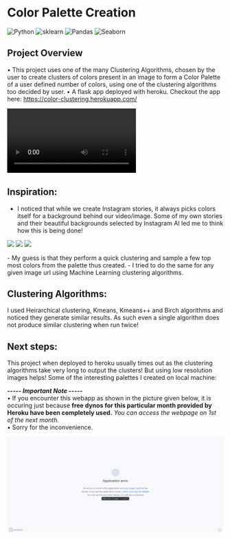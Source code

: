 # Color Palette Creation
![Python](https://img.shields.io/badge/Python-3.7.9-brightgreen) ![sklearn](https://img.shields.io/badge/sklearn-library-yellowgreen.svg) ![Pandas](https://img.shields.io/badge/pandas-library-green.svg) ![Seaborn](https://img.shields.io/badge/seaborn-library-orange.svg)

## Project Overview
• This project uses one of the many Clustering Algorithms, chosen by the user to create clusters of colors present in an image to form a Color Palette of a user defined number of colors, using one of the clustering algorithms too decided by user.
• A flask app deployed with heroku. Checkout the app here: https://color-clustering.herokuapp.com/

![demo](https://user-images.githubusercontent.com/13835601/128101864-b9563df1-3cc8-4c91-a83e-fbff89af275c.mp4)

## Inspiration:
- I noticed that while we create Instagram stories, it always picks colors itself for a background behind our video/image. Some of my own stories and their beautiful backgrounds selected by Instagram AI led me to think how this is being done!
<p float="left">
<img src="readme_resources/img1.png" width=200/>
<img src="readme_resources/img2.png" width=200/>
<img src="readme_resources/img3.png" width=200/>
</p>
- My guess is that they perform a quick clustering and sample a few top most colors from the palette thus created.
- I tried to do the same for any given image url using Machine Learning clustering algorithms.

## Clustering Algorithms:
I used Heirarchical clustering, Kmeans, Kmeans++ and Birch algorithms and noticed they generate similar results. As such even a single algorithm does not produce similar clustering when run twice!

## Next steps:
This project when deployed to heroku usually times out as the clustering algorithms take very long to output the clusters! But using low resolution images helps!
Some of the interesting palettes I created on local machine:



_**----- Important Note -----**_<br />
• If you encounter this webapp as shown in the picture given below, it is occuring just because **free dynos for this particular month provided by Heroku have been completely used.** _You can access the webpage on 1st of the next month._<br />
• Sorry for the inconvenience.

![Heroku-Error](readme_resources/application-error-heroku.png)

